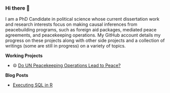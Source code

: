 ### Hi there 👋

I am a PhD Candidate in political science whose current dissertation work and research interests focus on making causal inferences from peacebuilding programs, such as foreign aid packages, mediated peace agreements, and peacekeeping operations. My GitHub account details my progress on these projects along with other side projects and a collection of writings (some are still in progress) on a variety of topics.

**Working Projects**

- ☮️ [Do UN Peacekeeping Operations Lead to Peace?](https://github.com/Brian-Lookabaugh/Causal-Impact-of-PKOs-on-Peace)

**Blog Posts**

- [Executing SQL in R](https://github.com/Brian-Lookabaugh/Executing-SQL-in-R)

<!--
### Hi there 👋

I am a PhD Candidate in political science whose current dissertation work and research interests focus on making causal inferences from peacebuilding programs, such as foreign aid packages, mediated peace agreements, and peacekeeping operations. My GitHub account details my progress on these projects along with other side projects and a collection of writings (some are still in progress) on a variety of topics.

**Completed Projects**

- ☮️ [Do UN Peacekeeping Operations Lead to Peace?](https://github.com/Brian-Lookabaugh/Causal-Impact-of-PKOs-on-Peace)
- 🕊️ [Can Foreign Aid Buy Peace?](https://github.com/Brian-Lookabaugh/Causal-Impact-of-Foreign-Aid-on-Peace)
- 💰 [Can FDI Buy Peace?]()

**Working Projects**

- [4th Research Project]()

**Blog Posts**

- [Executing SQL in R](https://github.com/Brian-Lookabaugh/Executing-SQL-in-R)
- [SQL in Practice](https://github.com/Brian-Lookabaugh/SQL-in-Practice)
- [Data Manipulation With dplyr, pandas, and polars](https://github.com/Brian-Lookabaugh/Data-Manipulation-in-R-and-Python)
- [Data Visualization in R](https://github.com/Brian-Lookabaugh/Data-Vizualization-in-R)
- [Causal Inference for the Confused Social Scientist](https://github.com/Brian-Lookabaugh/Causal-Inference-for-Social-Scientists)
- [Machine Learning for the Confused Social Scientist](https://github.com/Brian-Lookabaugh/Machine-Learning-for-Social-Scientists)
-->
